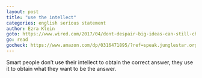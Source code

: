 ```yaml
---
layout: post
title: "use the intellect"
categories: english serious statement
author: Ezra Klein
goto: https://www.wired.com/2017/04/dont-despair-big-ideas-can-still-change-world/?ref=speak.junglestar.org
go: read
gocheck: https://www.amazon.com/dp/0316471895/?ref=speak.junglestar.org
---
```

Smart people don’t use their intellect to obtain the correct answer, they use it to obtain what they want to be the answer.
